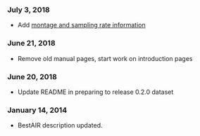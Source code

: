 ### July 3, 2018

- Add [montage and sampling rate information](:pages_path:/montage-and-sampling-rate-information.md)

### June 21, 2018

- Remove old manual pages, start work on introduction pages

### June 20, 2018

- Update README in preparing to release 0.2.0 dataset

### January 14, 2014

- BestAIR description updated.
